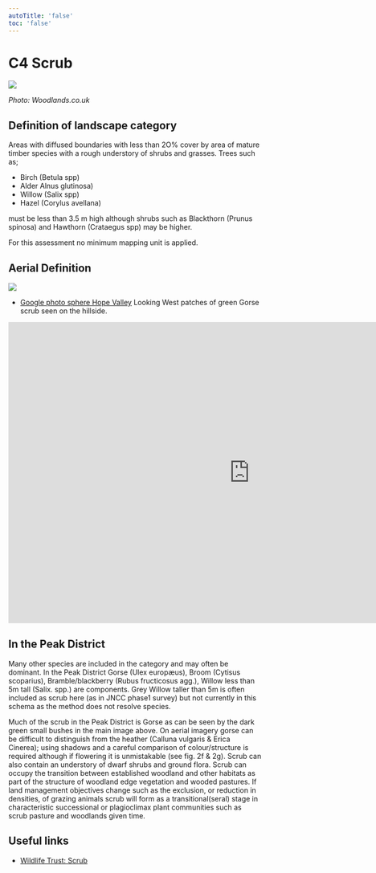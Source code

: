```yaml
---
autoTitle: 'false'
toc: 'false'
---
```


# C4 Scrub

![](https://report-publishing/media/interpretation-key/c4.png)

_Photo: Woodlands.co.uk_

## Definition of landscape category

Areas with diffused boundaries with less than 2O% cover by area of mature timber species with a rough understory of shrubs and grasses. Trees such as;

*   Birch (Betula spp)
*   Alder Alnus glutinosa)
*   Willow (Salix spp)
*   Hazel (Corylus avellana)

must be less than 3.5 m high although shrubs such as Blackthorn (Prunus spinosa) and Hawthorn (Crataegus spp) may be higher.

For this assessment no minimum mapping unit is applied.

## Aerial Definition

![](https://report-publishing/media/interpretation-key/fig6.png)

*   [Google photo sphere Hope Valley](https://goo.gl/maps/dTf4nFXS6KKsBs2Z6) Looking West patches of green Gorse scrub seen on the hillside.

<iframe style="border: 0;" src="https://www.google.com/maps/embed?pb=!4v1683133378859!6m8!1m7!1sCAoSLEFGMVFpcFB2VE1mTjVyeDBiYXZKR2JSSkRBYVNTU0tlMHlxVFlLeVBqUE5C!2m2!1d53.3517723!2d-1.795205!3f310.9097304239132!4f-10.319635420883003!5f1.0807840175045604" width="960" height="600" allowfullscreen="allowfullscreen" loading="lazy"></iframe>

## In the Peak District

Many other species are included in the category and may often be dominant. In the Peak District Gorse (Ulex europæus), Broom (Cytisus scoparius), Bramble/blackberry (Rubus fructicosus agg.), Willow less than 5m tall (Salix. spp.) are components. Grey Willow taller than 5m is often included as scrub here (as in JNCC phase1 survey) but not currently in this schema as the method does not resolve species.

Much of the scrub in the Peak District is Gorse as can be seen by the dark green small bushes in the main image above. On aerial imagery gorse can be difficult to distinguish from the heather (Calluna vulgaris & Erica Cinerea); using shadows and a careful comparison of colour/structure is required although if flowering it is unmistakable (see fig. 2f & 2g). Scrub can also contain an understory of dwarf shrubs and ground flora. Scrub can occupy the transition between established woodland and other habitats as part of the structure of woodland edge vegetation and wooded pastures. If land management objectives change such as the exclusion, or reduction in densities, of grazing animals scrub will form as a transitional(seral) stage in characteristic successional or plagioclimax plant communities such as scrub pasture and woodlands given time.

## Useful links

*   [Wildlife Trust: Scrub](https://www.suffolkwildlifetrust.org/conservationadvice/meadows-and-grassland/grassland-and-scrub)